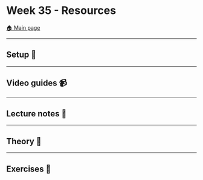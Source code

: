 # Week 35 - Resources

[:house: Main page](https://github.com/kokchun/Data-engineering-AI22)

---
## Setup :wrench:

---   
## Video guides :video_camera:


---
## Lecture notes :book:


---
## Theory :book:

---
## Exercises :running: